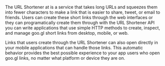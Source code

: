 The  URL Shortener at is a service that takes long URLs and squeezes them into fewer characters to make a link that is easier to share, tweet, or email to friends. Users can create these short links through the web interfaces or they can programatically create them through  with the URL Shortener API you can write applications that use simple HTTP methods to create, inspect, and manage goo.gl short links from desktop, mobile, or web.

Links that users create through the URL Shortener can also open directly in your mobile applications that can handle those links. This automatic behavior provides the best possible experience to your app users who open goo.gl links, no matter what platform or device they are on.

